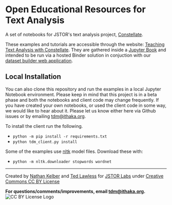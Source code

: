# Open Educational Resources for Text Analysis
A set of notebooks for JSTOR's text analysis project, [Constellate](https://tdm-pilot.org/). 

These examples and tutorials are accessible through the website: [Teaching Text Analysis with Constellate](https://ithaka.github.io/tdm-notebooks/book/intro.html). They are gathered inside a [Jupyter Book](https://jupyterbook.org/intro.html) and intended to be run via a hosted Binder solution in conjuction with our [dataset builder web application](https://tdm-pilot.org/builder/).

## Local Installation

You can also clone this repository and run the examples in a local Jupyter Notebook environment. 
Please keep in mind that this project is in a beta phase and both the notebooks and client code may change frequently. 
If you have created your own notebooks, or used the client code in some way, we would like to hear about it. Please let us know either here via Github issues or by emailing tdm@ithaka.org.

To install the client run the following.

* `python -m pip install -r requirements.txt`
* `python tdm_client.py install`

Some of the examples use [nltk](https://www.nltk.org/) model files. Download these with:

* `python -m nltk.downloader stopwords wordnet`

<hr/>

Created by [Nathan Kelber](http://nkelber.com) and [Ted Lawless](https://github.com/lawlesst) for [JSTOR Labs](https://labs.jstor.org/) under [Creative Commons CC BY License](https://creativecommons.org/licenses/by/4.0/)

**For questions/comments/improvements, email tdm@ithaka.org.**<br />![CC BY License Logo](https://ithaka-labs.s3.amazonaws.com/static-files/images/tdm/tdmdocs/CC_BY.png)

